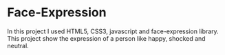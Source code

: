 # Face-Expression
 In this project I used HTML5, CSS3, javascript and face-expression library. This project show the expression of a person like happy, shocked and neutral.  
